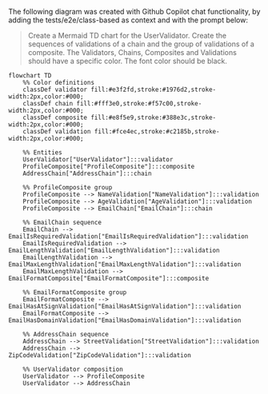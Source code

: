 The following diagram was created with Github Copilot chat functionality, by adding the tests/e2e/class-based as context and with the prompt below:

> Create a Mermaid TD chart for the UserValidator. Create the sequences of validations of a chain and the group of validations of a composite. The Validators, Chains, Composites and Validations should have a specific color. The font color should be black.

```mermaid
flowchart TD
    %% Color definitions
    classDef validator fill:#e3f2fd,stroke:#1976d2,stroke-width:2px,color:#000;
    classDef chain fill:#fff3e0,stroke:#f57c00,stroke-width:2px,color:#000;
    classDef composite fill:#e8f5e9,stroke:#388e3c,stroke-width:2px,color:#000;
    classDef validation fill:#fce4ec,stroke:#c2185b,stroke-width:2px,color:#000;

    %% Entities
    UserValidator["UserValidator"]:::validator
    ProfileComposite["ProfileComposite"]:::composite
    AddressChain["AddressChain"]:::chain

    %% ProfileComposite group
    ProfileComposite --> NameValidation["NameValidation"]:::validation
    ProfileComposite --> AgeValidation["AgeValidation"]:::validation
    ProfileComposite --> EmailChain["EmailChain"]:::chain

    %% EmailChain sequence
    EmailChain --> EmailIsRequiredValidation["EmailIsRequiredValidation"]:::validation
    EmailIsRequiredValidation --> EmailLengthValidation["EmailLengthValidation"]:::validation
    EmailLengthValidation --> EmailMaxLengthValidation["EmailMaxLengthValidation"]:::validation
    EmailMaxLengthValidation --> EmailFormatComposite["EmailFormatComposite"]:::composite

    %% EmailFormatComposite group
    EmailFormatComposite --> EmailHasAtSignValidation["EmailHasAtSignValidation"]:::validation
    EmailFormatComposite --> EmailHasDomainValidation["EmailHasDomainValidation"]:::validation

    %% AddressChain sequence
    AddressChain --> StreetValidation["StreetValidation"]:::validation
    AddressChain --> ZipCodeValidation["ZipCodeValidation"]:::validation

    %% UserValidator composition
    UserValidator --> ProfileComposite
    UserValidator --> AddressChain
```
